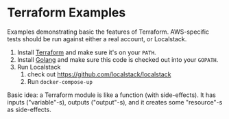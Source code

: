 # Terraform Examples

Examples demonstrating basic the features of Terraform. AWS-specific tests should be run
against either a real account, or Localstack.

1. Install [Terraform](https://www.terraform.io/) and make sure it's on your `PATH`.
1. Install [Golang](https://golang.org/) and make sure this code is checked out into your `GOPATH`.
1. Run Localstack
    1. check out https://github.com/localstack/localstack
    1. Run `docker-compose-up`

Basic idea: a Terraform module is like a function (with side-effects). It has inputs ("variable"-s), outputs ("output"-s), and it creates some "resource"-s as side-effects.
